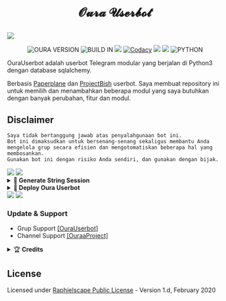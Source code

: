 # <p align="center">𝓞𝓾𝓻𝓪 𝓤𝓼𝓮𝓻𝓫𝓸𝓽</p>

<img src="https://telegra.ph/file/4a01f8e40295f0bf054b2.jpg">
</p>

<p align="center">
    <img alt="OURA VERSION" src="https://img.shields.io/badge/OURA%20VERSION-2.3.4-brightgreen"/>
    <img alt="BUILD IN" src="https://img.shields.io/badge/BUILD%20-Last Day-brightgreen"/>
           <a href="https://travis-ci.com/Oura-Ubot/OuraUserbot.svg?branch=main" /></a>
    <a href="https://github.com/Oura-Ubot/OuraUserbot/network/members"> <img src="https://img.shields.io/github/forks/Oura-Ubot/OuraUserbot?logo=github&style=for-the-badge" /></a>
           <a href="https://app.codacy.com/gh/Oura-Ubot/OuraUserbot/dashboard"> <img src="https://img.shields.io/codacy/grade/a8f0747a964e4712818a28d2a7f4edd3?color=blue&logo=codacy&style=for-the-badge" alt="Codacy" /></a>
    <a href="https://github.com/Oura-Ubot/OuraUserbot"> <img src="https://img.shields.io/github/repo-size/Oura-Ubot/OuraUserbot?logo=github&style=for-the-badge" /></a>
    <a href="https://pypi.org/project/Telethon/"> <img src="https://img.shields.io/pypi/v/telethon?label=telethon&logo=pypi&logoColor=white&style=for-the-badge" /></a>
    <img alt="PYTHON" src="https://img.shields.io/badge/PYTHON-v3.9.0-blue?style=for-the-badge&logo=appveyor"/>
   </p>

OuraUserbot adalah userbot Telegram modular yang berjalan di Python3 dengan database sqlalchemy.

Berbasis [Paperplane](https://github.com/RaphielGang/Telegram-UserBot) dan [ProjectBish](https://github.com/adekmaulana/ProjectBish) userbot.
Saya membuat repository ini untuk memilih dan menambahkan beberapa modul yang saya butuhkan dengan banyak perubahan, fitur dan modul.

## Disclaimer

```
Saya tidak bertanggung jawab atas penyalahgunaan bot ini.
Bot ini dimaksudkan untuk bersenang-senang sekaligus membantu Anda
mengelola grup secara efisien dan mengotomatiskan beberapa hal yang membosankan.
Gunakan bot ini dengan risiko Anda sendiri, dan gunakan dengan bijak.
```

<img src="https://user-images.githubusercontent.com/73097560/115834477-dbab4500-a447-11eb-908a-139a6edaec5c.gif">
<img src="https://user-images.githubusercontent.com/73097560/115834477-dbab4500-a447-11eb-908a-139a6edaec5c.gif">

<details>
    <summary> <b>🔗 Generate String Session</b></summary><br/>

<p align="center"><a href="https://t.me/OuraStringBot"><img src="https://img.shields.io/badge/Ambil%20String%20Session-blue?style=for-the-badge&logo=telegram" width="200"" /></a></p>

</details>

<details>
    <summary> <b>🔗 Deploy Oura Userbot</b></summary><br/>

<p align="center"><a href="https://heroku.com/deploy?template=https://github.com/Oura-Ubot/OuraaUserbot"> <img src="https://img.shields.io/badge/Deploy%20Lewat%20Bot%20Heroku-yellowviolet?style=for-the-badge&logo=heroku" width="200"" /></a></p>

<p align="center"><a href="https://telegram.dog/XTZ_HerokuBot?start=T3VyYS1VYm90L091cmFVc2VyYm90IG1haW4"><img src="https://img.shields.io/badge/Deploy%20Lewat%20Bot%20Heroku-blueviolet?style=for-the-badge&logo=heroku" width="200"" /></a></p>

</details>

<img src="https://user-images.githubusercontent.com/73097560/115834477-dbab4500-a447-11eb-908a-139a6edaec5c.gif">
<img src="https://user-images.githubusercontent.com/73097560/115834477-dbab4500-a447-11eb-908a-139a6edaec5c.gif">

### Update & Support
* Grup Support [[OuraUserbot]](https://t.me/OuraaSupport)
* Channel Support [[OuraaProject]](https://t.me/OuraaProject)

<details>
    <summary>&#127942 <b>Credits</b></summary><br/>

#### Thanks To [Everyone](https://github.com/Oura-Ubot/OuraUserbot/graphs/contributors) Who Has Helped Make This Userbot Awesome!
*   [AdekMaulana](https://github.com/adekmaulana) : ProjectBish
*   [RaphielGang](https://github.com/RaphielGang) : Paperplane
*   [TeamUltroid](https://github.com/TeamUltroid/Ultroid) :  UltroidUserbot
*   [BianSepang](https://github.com/BianSepang/WeebProject) : WeebProject
*   [Sandy1709](https://github.com/sandy1709/catuserbot) : CatUserbot
*   [X_ImFine](https://github.com/ximfine) :  XBot-REMIX
*   [Pocong](https://github.com/poocong/Pocong-Userbot) : Pocong-Userbot
*   [Risman](https://github.com/mrismanaziz/Man-Userbot) :  Man-Userbot
*   [Alvin](https://github.com/Zora24/Lord-Userbot) : Lord-Userbot
*   [Oura](https://github.com/Oura-Ubot/OuraUserbot) : Oura-Userbot

</details>

## License
Licensed under [Raphielscape Public License](https://github.com/Oura-Ubot/OuraUserbot/blob/OuraUserbot/LICENSE) - Version 1.d, February 2020

